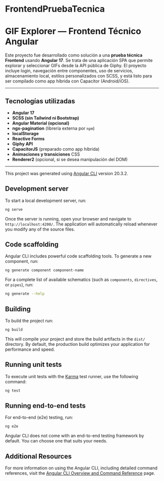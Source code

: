# FrontendPruebaTecnica

# GIF Explorer — Frontend Técnico Angular

Este proyecto fue desarrollado como solución a una **prueba técnica Frontend** usando **Angular 17**. Se trata de una aplicación SPA que permite explorar y seleccionar GIFs desde la API pública de Giphy. El proyecto incluye login, navegación entre componentes, uso de servicios, almacenamiento local, estilos personalizados con SCSS, y está listo para ser compilado como app híbrida con Capacitor (Android/iOS).

---

##  Tecnologías utilizadas

- **Angular 17**
- **SCSS (sin Tailwind ni Bootstrap)**
- **Angular Material (opcional)**
- **ngx-pagination** (librería externa por `npm`)
- **localStorage**
- **Reactive Forms**
- **Giphy API**
- **CapacitorJS** (preparado como app híbrida)
- **Animaciones y transiciones** CSS
- **Renderer2** (opcional, si se desea manipulación del DOM)

---



This project was generated using [Angular CLI](https://github.com/angular/angular-cli) version 20.3.2.

## Development server

To start a local development server, run:

```bash
ng serve
```

Once the server is running, open your browser and navigate to `http://localhost:4200/`. The application will automatically reload whenever you modify any of the source files.

## Code scaffolding

Angular CLI includes powerful code scaffolding tools. To generate a new component, run:

```bash
ng generate component component-name
```

For a complete list of available schematics (such as `components`, `directives`, or `pipes`), run:

```bash
ng generate --help
```

## Building

To build the project run:

```bash
ng build
```

This will compile your project and store the build artifacts in the `dist/` directory. By default, the production build optimizes your application for performance and speed.

## Running unit tests

To execute unit tests with the [Karma](https://karma-runner.github.io) test runner, use the following command:

```bash
ng test
```

## Running end-to-end tests

For end-to-end (e2e) testing, run:

```bash
ng e2e
```

Angular CLI does not come with an end-to-end testing framework by default. You can choose one that suits your needs.

## Additional Resources

For more information on using the Angular CLI, including detailed command references, visit the [Angular CLI Overview and Command Reference](https://angular.dev/tools/cli) page.


